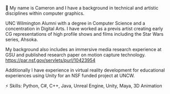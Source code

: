 👋 My name is Cameron and I have a background in technical and artistic disciplines within computer graphics. 

UNC Wilmington Alumni with a degree in Computer Science and a concentration in Digital Arts.
I have worked as a previs artist creating early CG representations of high profile shows and films including the Star Wars series, Ahsoka. 

My background also includes an immersive media research experience at GSU and published research paper on motion capture technology. https://par.nsf.gov/servlets/purl/10423954

Additionally I have experience in virtual reality development for educational experiences using Unity for an NSF funded project at UNCW.

⚡ Skills: Python, C#, C++, Java, Unreal Engine, Unity, Maya, 3D Animation

<!--
**CameronDetig/CameronDetig** is a ✨ _special_ ✨ repository because its `README.md` (this file) appears on your GitHub profile.

Here are some ideas to get you started:

- 🔭 I’m currently working on ...
- 🌱 I’m currently learning ...
- 👯 I’m looking to collaborate on ...
- 🤔 I’m looking for help with ...
- 💬 Ask me about ...
- 📫 How to reach me: ...
- 😄 Pronouns: ...
- ⚡ Fun fact: ...
-->
